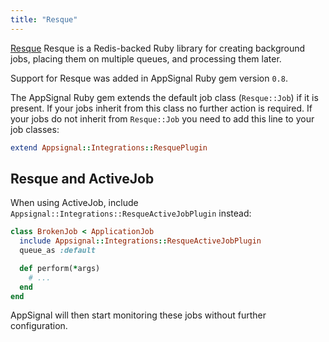 ```yaml
---
title: "Resque"
---
```


[Resque](https://github.com/resque/resque) Resque is a Redis-backed Ruby
library for creating background jobs, placing them on multiple queues, and
processing them later.

Support for Resque was added in AppSignal Ruby gem version `0.8`.

The AppSignal Ruby gem extends the default job class (`Resque::Job`) if it is
present. If your jobs inherit from this class no further action is required.
If your jobs do not inherit from `Resque::Job` you need to add this line to
your job classes:

```ruby
extend Appsignal::Integrations::ResquePlugin
```

## Resque and ActiveJob

When using ActiveJob, include `Appsignal::Integrations::ResqueActiveJobPlugin`
instead:

```ruby
class BrokenJob < ApplicationJob
  include Appsignal::Integrations::ResqueActiveJobPlugin
  queue_as :default

  def perform(*args)
    # ...
  end
end
```

AppSignal will then start monitoring these jobs without further configuration.
